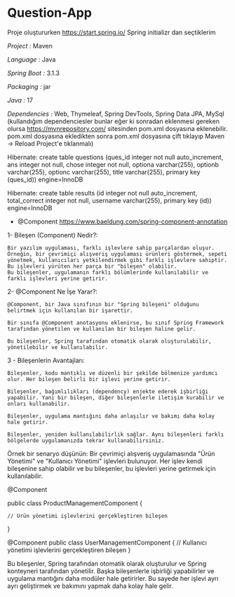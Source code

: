 # Question-App

Proje oluştururken https://start.spring.io/  Spring initializr dan seçtiklerim

*Project :* Maven 

*Language :* Java

*Spring Boot :* 3.1.3

*Packaging :* jar

*Java :* 17

*Dependencies :* Web, Thymeleaf, Spring DevTools,  Spring Data JPA, MySql (kullandığım dependenciesler bunlar eğer ki sonradan eklenmesi gereken olursa https://mvnrepository.com/ sitesinden pom.xml dosyasına eklenebilir. pom.xml dosyasına ekledikten sonra pom.xml dosyasına çift tıklayıp Maven -> Reload Project'e tıklanmalı)

Hibernate: create table questions (ques_id integer not null auto_increment, ans integer not null, chose integer not null, optiona varchar(255), optionb varchar(255), optionc varchar(255), title varchar(255), primary key (ques_id)) engine=InnoDB

Hibernate: create table results (id integer not null auto_increment, total_correct integer not null, username varchar(255), primary key (id)) engine=InnoDB



- @Component  https://www.baeldung.com/spring-component-annotation

1- Bileşen (Component) Nedir?:

    Bir yazılım uygulaması, farklı işlevlere sahip parçalardan oluşur. Örneğin, bir çevrimiçi alışveriş uygulaması ürünleri göstermek, sepeti yönetmek, kullanıcıları yetkilendirmek gibi farklı işlevlere sahiptir. Bu işlevleri yürüten her parça bir "bileşen" olabilir.
    Bu bileşenler, uygulamanın farklı bölümlerinde kullanılabilir ve farklı işlevleri yerine getirir.

2- @Component Ne İşe Yarar?:

    @Component, bir Java sınıfının bir "Spring bileşeni" olduğunu belirtmek için kullanılan bir işarettir.
    
    Bir sınıfa @Component anotasyonu eklenirse, bu sınıf Spring Framework tarafından yönetilen ve kullanılan bir bileşen haline gelir.
    
    Bu bileşenler, Spring tarafından otomatik olarak oluşturulabilir, yönetilebilir ve kullanılabilir.
    
3 - Bileşenlerin Avantajları:

    Bileşenler, kodu mantıklı ve düzenli bir şekilde bölmenize yardımcı olur. Her bileşen belirli bir işlevi yerine getirir.
    
    Bileşenler, bağımlılıkları (dependency) enjekte ederek işbirliği yapabilir. Yani bir bileşen, diğer bileşenlerle iletişim kurabilir ve onları kullanabilir.
   
    Bileşenler, uygulama mantığını daha anlaşılır ve bakımı daha kolay hale getirir.
    
    Bileşenler, yeniden kullanılabilirlik sağlar. Aynı bileşenleri farklı bölgelerde uygulamanızda tekrar kullanabilirsiniz.

Örnek bir senaryo düşünün: Bir çevrimiçi alışveriş uygulamasında "Ürün Yönetimi" ve "Kullanıcı Yönetimi" işlevleri bulunuyor. Her işlev kendi bileşenine sahip olabilir ve bu bileşenler, bu işlevleri yerine getirmek için kullanılabilir.

@Component

public class ProductManagementComponent {

    // Ürün yönetimi işlevlerini gerçekleştiren bileşen
    
} 

@Component
public class UserManagementComponent {
    // Kullanıcı yönetimi işlevlerini gerçekleştiren bileşen
}



Bu bileşenler, Spring tarafından otomatik olarak oluşturulur ve Spring konteyneri tarafından yönetilir. Başka bileşenlerle işbirliği yapabilirler ve uygulama mantığını daha modüler hale getirirler. Bu sayede her işlevi ayrı ayrı geliştirmek ve bakımını yapmak daha kolay hale gelir.
